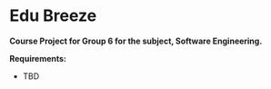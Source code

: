 # Edu Breeze

**Course Project for Group 6 for the subject, Software Engineering.**


**Requirements:**
* TBD